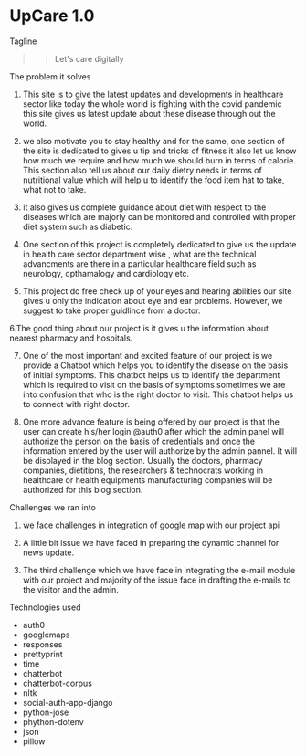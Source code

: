 # UpCare 1.0

Tagline
>> Let's care digitally

The problem it solves
1. This site is to give the latest updates and developments in healthcare sector like today the whole world is fighting with the covid pandemic this site gives us latest update about these disease through out the world.

2. we also motivate you to stay healthy and for the same, one section of the site is dedicated to gives u tip and tricks of fitness it also let us know how much we require and how much we should burn in terms of calorie. This section also tell us about our daily dietry needs in terms of nutritional value which will help u to identify the food item hat to take, what not to take.

3. it also gives us complete guidance about diet with respect to the diseases which are majorly can be monitored and controlled with proper diet system such as diabetic.

4. One section of this project is completely dedicated to give us the update in health care sector department wise , what are the technical advancments are there in a particular healthcare field such as neurology, opthamalogy and cardiology etc.

5. This project do free check up of your eyes and hearing abilities our site gives u only the indication about eye and ear problems. However, we suggest to take proper guidlince from a doctor.

6.The good thing about our project is it gives u the information about nearest pharmacy and hospitals.

7. One of the most important and excited feature of our project is we provide a Chatbot 
which helps you to identify the disease on the basis of initial symptoms. This chatbot helps us to identify the department which is required to visit on the basis of symptoms sometimes we are into confusion that who is the right doctor to visit. This chatbot helps us to connect with right doctor.

8. One more advance feature is being offered by our project is that the user can create his/her login @auth0 after which the admin panel will authorize the person on the basis of credentials and once the information entered by the user will authorize by the admin pannel. It will be displayed in the blog section. Usually the doctors, pharmacy companies, dietitions, the researchers & technocrats working in healthcare or health equipments manufacturing companies will be authorized for this blog section.

Challenges we ran into

1. we face challenges in integration of google map with our project api

2. A little bit issue we have faced in preparing the dynamic channel for news update.

3. The third challenge which we have face in integrating the e-mail module with our project and majority of the issue face in drafting the e-mails to the visitor and the admin. 

Technologies used
 - auth0
 - googlemaps
 - responses
 - prettyprint
 - time 
 - chatterbot
 - chatterbot-corpus
 - nltk
 - social-auth-app-django
 - python-jose
 - phython-dotenv
 - json
 - pillow
